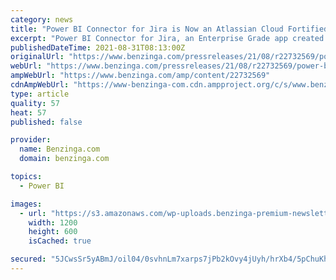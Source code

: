 ```yaml
---
category: news
title: "Power BI Connector for Jira is Now an Atlassian Cloud Fortified App"
excerpt: "Power BI Connector for Jira, an Enterprise Grade app created by Ukraine-based software development team Alpha Serve, got the status of an Atlassian Cloud Fortified app. Mykolaiv, Ukraine August 31 ..."
publishedDateTime: 2021-08-31T08:13:00Z
originalUrl: "https://www.benzinga.com/pressreleases/21/08/r22732569/power-bi-connector-for-jira-is-now-an-atlassian-cloud-fortified-app"
webUrl: "https://www.benzinga.com/pressreleases/21/08/r22732569/power-bi-connector-for-jira-is-now-an-atlassian-cloud-fortified-app"
ampWebUrl: "https://www.benzinga.com/amp/content/22732569"
cdnAmpWebUrl: "https://www-benzinga-com.cdn.ampproject.org/c/s/www.benzinga.com/amp/content/22732569"
type: article
quality: 57
heat: 57
published: false

provider:
  name: Benzinga.com
  domain: benzinga.com

topics:
  - Power BI

images:
  - url: "https://s3.amazonaws.com/wp-uploads.benzinga-premium-newsletters.prod/uploads/2021/07/15155841/Options-Trades-Feb-3-2021-5-1.png"
    width: 1200
    height: 600
    isCached: true

secured: "5JCwsSr5yABmJ/oil04/0svhnLm7xarps7jPb2kOvy4jUyh/hrXb4/5pChuKhzBNDriKNB37Anu8SGh428NxmwOxIuKcsZvFEVkKKsYwE8hYP4InazDro5GGzd8wypFq9lv+dN1Xvb51AXeEij6GuhP2dFweZhiCWfWZhNZrADRC/8Z6L6C0KfThnz+39w1ctWGuB6GcGe+hLU3X+CroYvqEi1L8nrgpvDonFSDXOJV++ypJQUKKNZkWH5rvSgtEI5EAM0ADKZnOGLDa4/x9AdvZ08BXDsPRm/v14nUKUBrpvtcaaZ/mPpVw1ceRxinhLT4R1oSkUZbAWjXO16aSi8jIVEe9AgODOYXLWYnVhFc=;LO1dHjd3rUuhhiY742VYvg=="
---
```


